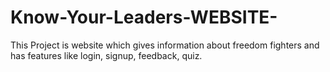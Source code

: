 # Know-Your-Leaders-WEBSITE-
This Project is website which gives information about freedom fighters and has features like login, signup, feedback, quiz.
